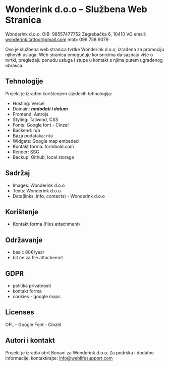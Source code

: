 # Wonderink d.o.o – Službena Web Stranica

Wonderink d.o.o.
OIB: 98557477752
Zagrebačka 6, 10410 VG
email: wonderink.tattoo@gmail.com
mob: 099 758 9079

Ovo je službena web stranica tvrtke Wonderink d.o.o, izrađena za promociju njihovih usluga. Web stranica omogućuje korisnicima da saznaju više o tvrtki, pregledaju ponudu usluga i stupe u kontakt s njima putem ugrađenog obrasca.

## Tehnologije

Projekt je izrađen korištenjem sljedećih tehnologija:

- Hosting: Vercel
- Domain: **_nadodati i datum_**
- Frontend: Astrojs
- Styling: Tailwind, CSS
- Fonts: Google font - Cinzel
- Backend: n/a
- Baza podataka: n/a
- Widgets: Google map embeded
- Kontakt forma: formbold.com
- Render: SSG
- Backup: Github, local storage

## Sadržaj

- Images: Wonderink d.o.o
- Texts: Wonderink d.o.o
- Data(links, info, contacts) - Wonderink d.o.o

## Korištenje

- Kontakt forma (files attachment)

## Održavanje

- basic 80€/year
- bit će za file attachemnt

## GDPR

- politika privatnosti
- kontakt forma
- cookies - google maps

## Licenses

OFL - Google Font - Cinzel

## Autori i kontakt

Projekt je izradio obrt Bonani za Wonderink d.o.o.
Za podršku i dodatne informacije, kontaktirajte: info@weblifesupport.com
